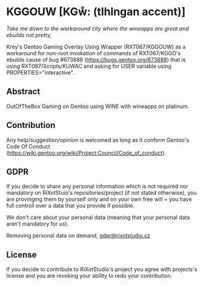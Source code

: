 # KGGOUW [KGẘ: (tlhlngan accent)]

*Take me down to the workaround city where the wineapps are great and ebuilds not pretty,*

Krey's Gentoo Gaming Overlay Using Wrapper (RXT067/KGGOUW) as a workaround for non-root invokation of commands of RXT067/KGGO's ebuilds cause of bug #673888 (https://bugs.gentoo.org/673888) that is using RXT067/Scripts/KUWAC and asking for USER variable using PROPERTIES="interactive".

## Abstract
OutOfTheBox Gaming on Gentoo using WINE with wineapps on platinum.

## Contribution
Any help/suggestion/opinion is welcomed as long as it conform Gentoo's Code Of Conduct (https://wiki.gentoo.org/wiki/Project:Council/Code_of_conduct).

## GDPR
If you decide to share any personal information which is not required nor mandatory on RiXotStuio's repositories/project (if not stated otherwise), you are provinging them by yourself only and on your own free will + you have full controll over a data that you provide if possible.

We don't care about your personal data (meaning that your personal data aren't mandatory for us).

Removing personal data on demand, gdpr@rixotstudio.cz

## License 
If you decide to contribute to RiXotStudio's project you agree with projects's license and you are revoking your ability to redo your contribution.
